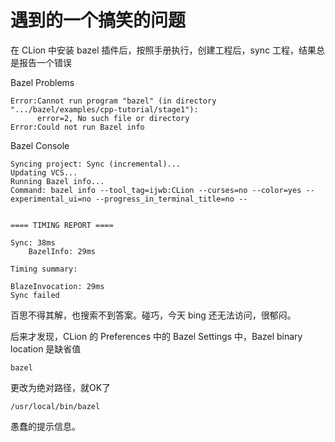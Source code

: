 
# 遇到的一个搞笑的问题

在 CLion 中安装 bazel 插件后，按照手册执行，创建工程后，sync 工程，结果总是报告一个错误

Bazel Problems
```text
Error:Cannot run program "bazel" (in directory ".../bazel/examples/cpp-tutorial/stage1"): 
      error=2, No such file or directory
Error:Could not run Bazel info
```

Bazel Console
```text
Syncing project: Sync (incremental)...
Updating VCS...
Running Bazel info...
Command: bazel info --tool_tag=ijwb:CLion --curses=no --color=yes --experimental_ui=no --progress_in_terminal_title=no --


==== TIMING REPORT ====

Sync: 38ms
    BazelInfo: 29ms

Timing summary:

BlazeInvocation: 29ms
Sync failed
```

百思不得其解，也搜索不到答案。碰巧，今天 bing 还无法访问，很郁闷。

后来才发现，CLion 的 Preferences 中的 Bazel Settings 中，Bazel binary location 是缺省值
```text
bazel
```

更改为绝对路径，就OK了
```text
/usr/local/bin/bazel
```

愚蠢的提示信息。



